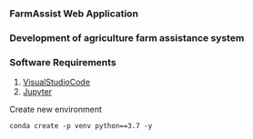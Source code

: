### FarmAssist Web Application

### Development of agriculture farm assistance system

### Software Requirements
1. [VisualStudioCode](https://code.visualstudio.com/)
2. [Jupyter](https://www.anaconda.com/products/distribution)

Create new environment
```
conda create -p venv python==3.7 -y
```

